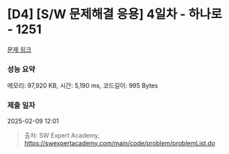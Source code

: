 # [D4] [S/W 문제해결 응용] 4일차 - 하나로 - 1251 

[문제 링크](https://swexpertacademy.com/main/code/problem/problemDetail.do?contestProbId=AV15StKqAQkCFAYD) 

### 성능 요약

메모리: 97,920 KB, 시간: 5,190 ms, 코드길이: 995 Bytes

### 제출 일자

2025-02-09 12:01



> 출처: SW Expert Academy, https://swexpertacademy.com/main/code/problem/problemList.do